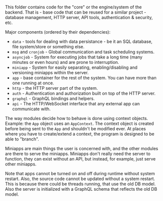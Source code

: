 This folder contains code for the "core" or the engine/system of the backend.
That is - base code that can be reused for a similar project - database management, HTTP server, API tools, authentication & security, etc.

Major components (ordered by their dependencies):
- `data` - tools for dealing with data persistance - be it an SQL database, file system/store or something else.
- `msg` and `cronjob` - Global communication and task scheduling systems.
- `asyncjob` - System for executing jobs that take a long time (many minutes or even hours) and are prone to interruption.
- `miniapp` - System for easily separating, enabling/disabling and versioning miniapps within the server.
- `app` - base container for the rest of the system. You can have more than one running at once.
- `http` - the HTTP server part of the system.
- `auth` - Authentication and authorization built on top of the HTTP server.
- `graphql` - GraphQL bindings and helpers.
- `api` - The HTTP/WebSocket interface that any external app can communicate with.

The way modules decide how to behave is done using context objects.
Example: the `App` object uses an `AppContext`.
The context object is created before being sent to the `App` and shouldn't be modified ever.
At places where you have to create/extend a context, the program is designed to be able to "branch".

Miniapps are main things the user is concerned with, and the other modules are there to serve the miniapps.
Miniapps don't really need the server to function, they can exist without an API, but instead, for example, just serve other miniapps.

Note that apps cannot be turned on and off during runtime without system restart.
Also, the source code cannot be updated without a system restart.
This is because there could be threads running, that use the old DB model.
Also the server is initialized with a GraphQL schema that reflects the old DB model.

